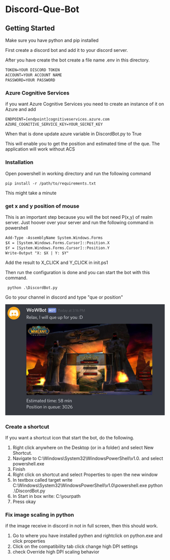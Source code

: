 # Discord-Que-Bot

## Getting Started
Make sure you have python and pip installed

First create a discord bot and add it to your discord server.

After you have create the bot create a file name .env in this directory.

```
TOKEN=YOUR DISCORD TOKEN
ACCOUNT=YOUR ACCOUNT NAME
PASSWORD=YOUR PASSWORD
```

### Azure Cognitive Services
if you want Azure Cognitive Services you need to create an instance of it on Azure and add
```
ENDPOINT=[endpoint]cognitiveservices.azure.com
AZURE_COGNITIVE_SERVICE_KEY=YOUR_SECRET_KEY
```
When that is done update azure variable in DiscordBot.py to True

This will enable you to get the position and estimated time of the que. The application will work without ACS

### Installation

Open powershell in working directory and run the following command
```
pip install -r /path/to/requirements.txt
```
This might take a minute

### get x and y position of mouse
This is an important step because you will the bot need P(x,y) of realm server. Just hoover over your server and run the following command in powershell
```
Add-Type -AssemblyName System.Windows.Forms
$X = [System.Windows.Forms.Cursor]::Position.X
$Y = [System.Windows.Forms.Cursor]::Position.Y
Write-Output "X: $X | Y: $Y"
```
Add  the result to X_CLICK and Y_CLICK in init.ps1

Then run the configuration is done and you can start the bot with this command.
```
 python .\DiscordBot.py
```

Go to your channel in discord and type "que or position"

![wow que](./que.JPG)
### Create a shortcut
If you want a shortcut icon that start the bot, do the following.

 1. Right click anywhere on the Desktop (or in a folder) and select New Shortcut.
 2. Navigate to C:\Windows\System32\WindowsPowerShell\v1.0. and select powershell.exe
 3. Finish
 4. Right click on shortcut and select Properties to open the new window
 5. In textbox called target write C:\Windows\System32\WindowsPowerShell\v1.0\powershell.exe python .\DiscordBot.py
 6. In Start in box write: C:\yourpath
 7. Press okay


### Fix image scaling in python
if the image receive in discord in not in full screen, then this should work.
 1. Go to where you have installed pythen and rightclick on python.exe and click properties
 2. Click on the compatibility tab click change high DPI settings 
 3. check Override high DPI scaling behavior 

 
